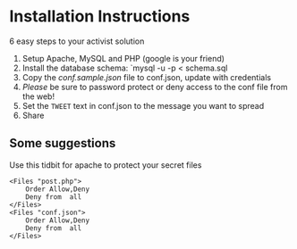 Installation Instructions
========================================================================

6 easy steps to your activist solution

1. Setup Apache, MySQL and PHP (google is your friend)
2. Install the database schema: `mysql -u <user> -p < schema.sql
3. Copy the *conf.sample.json* file to conf.json, update with credentials
4. *Please* be sure to password protect or deny access to the conf file from the web!
5. Set the `TWEET` text in conf.json to the message you want to spread
6. Share

Some suggestions
------------------------------------------------------------------------

Use this tidbit for apache to protect your secret files

	<Files "post.php">
	    Order Allow,Deny
	    Deny from  all
	</Files>
	<Files "conf.json">
	    Order Allow,Deny
	    Deny from  all
	</Files>
